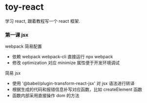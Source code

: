 # toy-react

学习 react, 跟着教程写一个 react 框架.

### 第一课 jsx

webpack 简易配置
- 依赖 webpack webpack-cli 直接运行 npx webpack
- 修改 optimization 对应 minimize 属性便于开发环境调试

简易 jsx
- 使用 '@babel/plugin-transform-react-jsx' 对 jsx 语法进行转译
- 根据生成的代码和报错信息补写对应函数，比如 createElement 函数
- 函数内部采用直接操作 dom 的方法